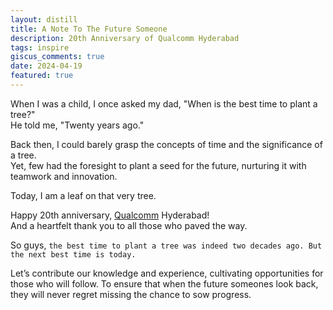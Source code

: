 ```yaml
---
layout: distill
title: A Note To The Future Someone
description: 20th Anniversary of Qualcomm Hyderabad
tags: inspire
giscus_comments: true
date: 2024-04-19
featured: true
---
```


When I was a child, I once asked my dad, "When is the best time to plant a tree?"  
He told me, "Twenty years ago."  

Back then, I could barely grasp the concepts of time and the significance of a tree.  
Yet, few had the foresight to plant a seed for the future, nurturing it with teamwork and innovation.  

Today, I am a leaf on that very tree.  

Happy 20th anniversary, [Qualcomm](https://www.qualcomm.com/) Hyderabad!  
And a heartfelt thank you to all those who paved the way.  

So guys, `the best time to plant a tree was indeed two decades ago. But the next best time is today.`  

Let’s contribute our knowledge and experience, cultivating opportunities for those who will follow. To ensure that when the future someones look back, they will never regret missing the chance to sow progress.  

